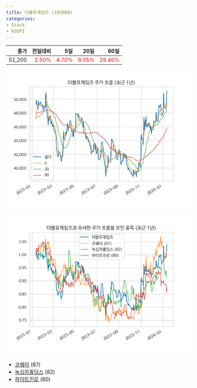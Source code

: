 ```yaml
---
title: 더블유게임즈 (192080)
categories:
- Stock
- KOSPI
---
```


|종가|전일대비|5일|20일|60일|
|---:|-------:|--:|---:|---:|
|51,200|<span style="color: red">2.50%</span>|<span style="color: red">4.70%</span>|<span style="color: red">9.05%</span>|<span style="color: red">29.46%</span>|


<!-- more -->

![192080](/assets/images/stock/192080.png)

![192080](/assets/images/stock/192080_sim.png)

- [코웨이](/021240/) (87)
- [녹십자홀딩스](/005250/) (82)
- [하이트진로](//000080/) (80)